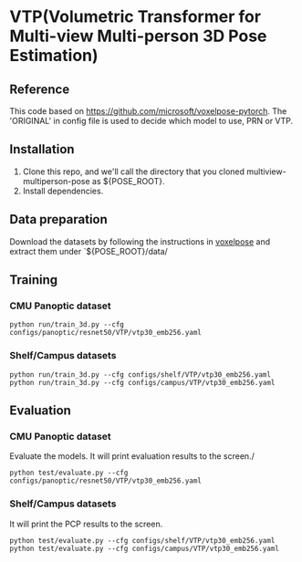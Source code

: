 # VTP(Volumetric Transformer for Multi-view Multi-person 3D Pose Estimation)

## Reference
This code based on https://github.com/microsoft/voxelpose-pytorch. The 'ORIGINAL' in config file is used to decide which model to use, PRN or VTP.

## Installation
1. Clone this repo, and we'll call the directory that you cloned multiview-multiperson-pose as ${POSE_ROOT}.
2. Install dependencies.

## Data preparation

Download the datasets by following the instructions in [voxelpose](https://github.com/microsoft/voxelpose-pytorch) and extract them under `${POSE_ROOT}/data/

## Training
### CMU Panoptic dataset

```
python run/train_3d.py --cfg configs/panoptic/resnet50/VTP/vtp30_emb256.yaml
```
### Shelf/Campus datasets
```
python run/train_3d.py --cfg configs/shelf/VTP/vtp30_emb256.yaml
python run/train_3d.py --cfg configs/campus/VTP/vtp30_emb256.yaml
```

## Evaluation
### CMU Panoptic dataset

Evaluate the models. It will print evaluation results to the screen./
```
python test/evaluate.py --cfg configs/panoptic/resnet50/VTP/vtp30_emb256.yaml
```
### Shelf/Campus datasets

It will print the PCP results to the screen.
```
python test/evaluate.py --cfg configs/shelf/VTP/vtp30_emb256.yaml
python test/evaluate.py --cfg configs/campus/VTP/vtp30_emb256.yaml
```
